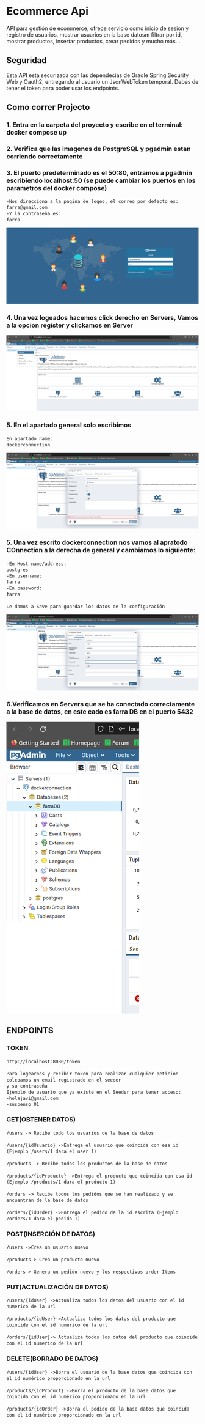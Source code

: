 # Ecommerce Api

API para gestión de ecommerce, ofrece servicio como inicio de sesion y registro de usuarios, mostrar usuarios en la base datosm filtrar por id, mostrar productos, insertar productos, crear pedidos y mucho más...

## Seguridad

Esta API esta securizada con las dependecias de Gradle Spring Security Web y Oauth2, entregando al usuario un JsonWebToken temporal.
Debes de tener el token para poder usar los endpoints.

## Como correr Projecto

 ### 1. Entra en la carpeta del proyecto y escribe en el terminal: docker compose up
### 2. Verifica que las imagenes de PostgreSQL y pgadmin estan corriendo correctamente
###    3. El puerto predeterminado es el 50:80, entramos a pgadmin escribiendo localhost:50 (se puede cambiar los puertos en los parametros del docker compose)
    -Nos direcciona a la pagina de logeo, el correo por defecto es:
    farra@gmail.com
    -Y la contraseña es:
    farra
![](readmeImages/captura1.png)

###   4. Una vez logeados hacemos click derecho en Servers, Vamos a la opcion register y clickamos en Server
![](readmeImages/captura2.png)

### 5. En el apartado general solo escribimos
    En apartado name:
    dockerconnection
![](readmeImages/captura3.png)

### 5. Una vez escrito dockerconnection nos vamos al apratodo COnnection a la derecha de general y cambiamos lo siguiente:
    -En Host name/address:
    postgres
    -En username:
    farra
    -En password:
    farra

    Le damos a Save para guardar los datos de la configuración
![](readmeImages/captura4.png)

### 6.Verificamos en Servers que se ha conectado correctamente a la base de datos, en este cado es farra DB en el puerto 5432
![](readmeImages/captura5.png)

## ENDPOINTS

### TOKEN

    http://localhost:8080/token

    Para logearnos y recibir token para realizar cualquier peticion colcoamos un email registrado en el seeder
    y su contraseña
    Ejemplo de usuario que ya existe en el Seeder para tener acceso:
    -holajavi@gmail.com
    -suspenso_01

### GET(OBTENER DATOS)
    
    /users -> Recibe todo los usuarios de la base de datos
    
    /users/{idUsuario} ->Entrega el usuario que coincida con esa id (Ejemplo /users/1 dara el user 1)
    
    /products -> Recibe todos los productos de la base de datos

    /products/{idProducto} ->Entrega el producto que coincida con esa id (Ejemplo /products/1 dara el producto 1)
        
    /orders -> Recibe todos los pedidos que se han realizado y se encuentran de la base de datos

    /orders/{idOrder} ->Entrega el pedido de la id escrita (Ejemplo /orders/1 dara el pedido 1)

### POST(INSERCIÓN DE DATOS)
    /users ->Crea un usuario nuevo

    /products-> Crea un producto nuevo

    /orders-> Genera un pedido nuevo y los respectivos order Items

### PUT(ACTUALIZACIÓN DE DATOS)
    
    /users/{idUser} ->Actualiza todos los datos del usuario con el id numerico de la url

    /products/{idUser}->Actualiza todos los datos del producto que coincide con el id numerico de la url

    /orders/{idUser}-> Actualiza todos los datos del producto que coincide con el id numerico de la url

### DELETE(BORRADO DE DATOS)

    /users/{idUser} ->Borra el usuario de la base datos que coincida con el id numérico proporcionado en la url

    /products/{idProduct} ->Borra el producto de la base datos que coincida con el id numérico proporcionado en la url

    /products/{idOrder} ->Borra el pedido de la base datos que coincida con el id numérico proporcionado en la url
    
